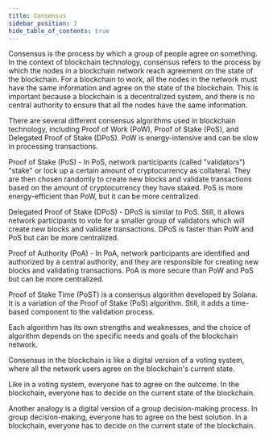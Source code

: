 ```yaml
---
title: Consensus
sidebar_position: 3
hide_table_of_contents: true
---
```


Consensus is the process by which a group of people agree on something. In the context of blockchain technology, consensus refers to the process by which the nodes in a blockchain network reach agreement on the state of the blockchain. For a blockchain to work, all the nodes in the network must have the same information and agree on the state of the blockchain. This is important because a blockchain is a decentralized system, and there is no central authority to ensure that all the nodes have the same information.

There are several different consensus algorithms used in blockchain technology, including Proof of Work (PoW), Proof of Stake (PoS), and Delegated Proof of Stake (DPoS). PoW is energy-intensive and can be slow in processing transactions.

Proof of Stake (PoS) - In PoS, network participants (called "validators") "stake" or lock up a certain amount of cryptocurrency as collateral. They are then chosen randomly to create new blocks and validate transactions based on the amount of cryptocurrency they have staked. PoS is more energy-efficient than PoW, but it can be more centralized.

Delegated Proof of Stake (DPoS) - DPoS is similar to PoS. Still, it allows network participants to vote for a smaller group of validators which will create new blocks and validate transactions. DPoS is faster than PoW and PoS but can be more centralized.

Proof of Authority (PoA) - In PoA, network participants are identified and authorized by a central authority, and they are responsible for creating new blocks and validating transactions. PoA is more secure than PoW and PoS but can be more centralized.

Proof of Stake Time (PoST) is a consensus algorithm developed by Solana. It is a variation of the Proof of Stake (PoS) algorithm. Still, it adds a time-based component to the validation process.

Each algorithm has its own strengths and weaknesses, and the choice of algorithm depends on the specific needs and goals of the blockchain network.

Consensus in the blockchain is like a digital version of a voting system, where all the network users agree on the blockchain's current state.

Like in a voting system, everyone has to agree on the outcome. In the blockchain, everyone has to decide on the current state of the blockchain.

Another analogy is a digital version of a group decision-making process. In group decision-making, everyone has to agree on the best solution. In a blockchain, everyone has to decide on the current state of the blockchain.

